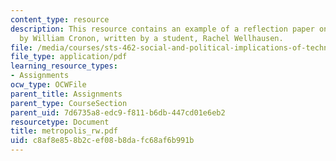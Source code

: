 ```yaml
---
content_type: resource
description: This resource contains an example of a reflection paper on Nature's Metropolis
  by William Cronon, written by a student, Rachel Wellhausen.
file: /media/courses/sts-462-social-and-political-implications-of-technology-spring-2006/c8af8e858b2cef08b8dafc68af6b991b_metropolis_rw.pdf
file_type: application/pdf
learning_resource_types:
- Assignments
ocw_type: OCWFile
parent_title: Assignments
parent_type: CourseSection
parent_uid: 7d6735a8-edc9-f811-b6db-447cd01e6eb2
resourcetype: Document
title: metropolis_rw.pdf
uid: c8af8e85-8b2c-ef08-b8da-fc68af6b991b
---
```

